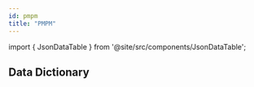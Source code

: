 ```yaml
---
id: pmpm
title: "PMPM"
---
```


import { JsonDataTable } from '@site/src/components/JsonDataTable';

## Data Dictionary


<JsonDataTable jsonPath="nodes.model\.pmpm\.pmpm__pmpm_builder.columns" />